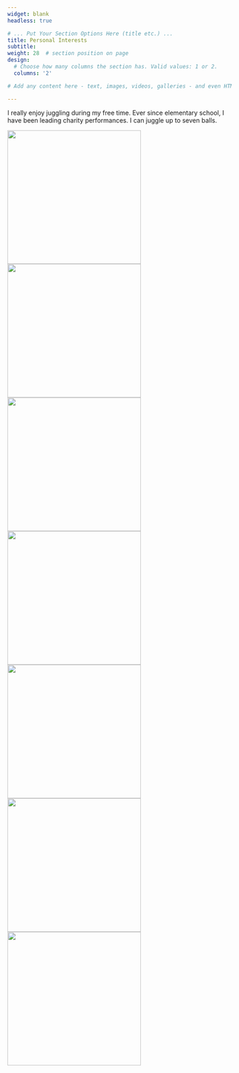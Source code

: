 ```yaml
---
widget: blank
headless: true

# ... Put Your Section Options Here (title etc.) ...
title: Personal Interests
subtitle:
weight: 28  # section position on page
design:
  # Choose how many columns the section has. Valid values: 1 or 2.
  columns: '2'

# Add any content here - text, images, videos, galleries - and even HTML code!

---
```

<p>I really enjoy juggling during my free time. Ever since elementary school, I have been leading charity performances. I can juggle up to seven balls. </p>

<div class="row">
  <div class="column">
    <IMG SRC="uploads/7-ball.gif" width="300" >
  </div>
  <div class="column">
     <IMG SRC="uploads/5-ball.gif" width="300" >
  </div>
  <div class="column">
    <IMG SRC="uploads/ball-spin.gif" width="300" >
  </div>
</div>

<IMG SRC="uploads/blind-juggle.gif" width="300" >
<IMG SRC="uploads/chef.gif" width="300" >
<IMG SRC="uploads/rings.gif" width="300">
<IMG SRC="uploads/yoyo.gif" width="300">

